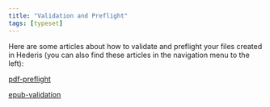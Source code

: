 ```yaml
---
title: "Validation and Preflight"
tags: [typeset]
---
```

 
<html><body><section data-type="chapter" class="hsecchapter" data-hederis-type="hsecchapter" id="intro-validation" data-pi-attrs="id: intro-validation; data-tags: typeset;" role="doc-chapter" data-tags="typeset" data-author-name=" " data-book-title=" " title="Validation and Preflight"><p class="hblkp" data-hederis-type="hblkp" id="pnpcx4pKG">Here are some articles about how to validate and preflight your files created in Hederis (you can also find these articles in the navigation menu to the left): </p><p class="hblkp" data-hederis-type="hblkp" id="p7BAIX1Kb"><a href="{% link _docs/pdf-preflight.md %}" class="hspana" data-hederis-type="hspana" id="pAGnz6LDi">pdf-preflight</a></p><p class="hblkp" data-hederis-type="hblkp" id="pJvnUpb9o"><a href="{% link _docs/epub-validation.md %}" class="hspana" data-hederis-type="hspana" id="paeRaybls">epub-validation</a></p></section></body></html>
